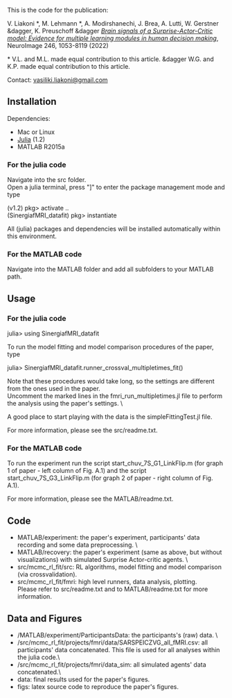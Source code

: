 This is the code for the publication:

V. Liakoni *, M. Lehmann *, A. Modirshanechi, J. Brea, A. Lutti, W. Gerstner &dagger, K. Preuschoff &dagger
[*Brain signals of a Surprise-Actor-Critic model: Evidence for multiple learning modules in human decision making*](https://doi.org/10.1016/j.neuroimage.2021.118780), NeuroImage 246, 1053-8119 (2022)

\* V.L. and M.L. made equal contribution to this article.
\&dagger W.G. and K.P. made equal contribution to this article.

Contact:
[vasiliki.liakoni@gmail.com](mailto:vasiliki.liakoni@gmail.com)

## Installation

Dependencies:

* Mac or Linux
* [Julia](https://julialang.org) (1.2)
* MATLAB R2015a

### For the julia code

Navigate into the src folder. \
Open a julia terminal, press "]" to enter the package management mode and type

(v1.2) pkg> activate .. \
(SinergiafMRI_datafit) pkg> instantiate

All (julia) packages and dependencies will be installed automatically within this environment.

### For the MATLAB code

Navigate into the MATLAB folder and add all subfolders to your MATLAB path.

## Usage

### For the julia code

julia> using SinergiafMRI_datafit

To run the model fitting and model comparison procedures of the paper, type

julia> SinergiafMRI_datafit.runner_crossval_multipletimes_fit()

Note that these procedures would take long, so the settings are different from the ones used in the paper. \
Uncomment the marked lines in the fmri_run_multipletimes.jl file to perform the analysis using the  paper's settings. \

A good place to start playing with the data is the simpleFittingTest.jl file.

For more information, please see the src/readme.txt.

### For the MATLAB code

To run the experiment run the script start_chuv_7S_G1_LinkFlip.m (for graph 1 of paper - left column of Fig. A.1) and the script start_chuv_7S_G3_LinkFlip.m (for graph 2 of paper - right column of Fig. A.1).

For more information, please see the MATLAB/readme.txt.

## Code

* MATLAB/experiment: the paper's experiment, participants' data recording and some data preprocessing. \
* MATLAB/recovery: the paper's experiment (same as above, but without visualizations) with simulated Surprise Actor-critic agents. \
* src/mcmc_rl_fit/src: RL algorithms, model fitting and model comparison (via crossvalidation).
* src/mcmc_rl_fit/fmri: high level runners, data analysis, plotting. \
Please refer to src/readme.txt and to MATLAB/readme.txt for more information.


## Data and Figures

* /MATLAB/experiment/ParticipantsData: the participants's (raw) data. \
* /src/mcmc_rl_fit/projects/fmri/data/SARSPEICZVG_all_fMRI.csv: all participants' data concatenated. This file is used for all analyses within the julia code.\
* /src/mcmc_rl_fit/projects/fmri/data_sim: all simulated agents' data concatenated.\
* data: final results used for the paper's figures.
* figs: latex source code to reproduce the paper's figures.
